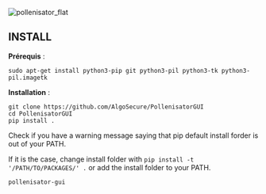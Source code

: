 ![pollenisator_flat](https://github.com/AlgoSecure/Pollenisator/wiki/uploads/1e17b6e558bec07767eb12506ed6b2bf/pollenisator_flat.png)

 

## INSTALL ##
**Prérequis** : 
```
sudo apt-get install python3-pip git python3-pil python3-tk python3-pil.imagetk
```

**Installation** :

```
git clone https://github.com/AlgoSecure/PollenisatorGUI
cd PollenisatorGUI
pip install .
```

Check if you have a warning message saying that pip default install forder is out of your PATH.

If it is the case, change install folder with `pip install -t '/PATH/TO/PACKAGES/' .`
or add the install folder to your PATH.

```
pollenisator-gui
```
